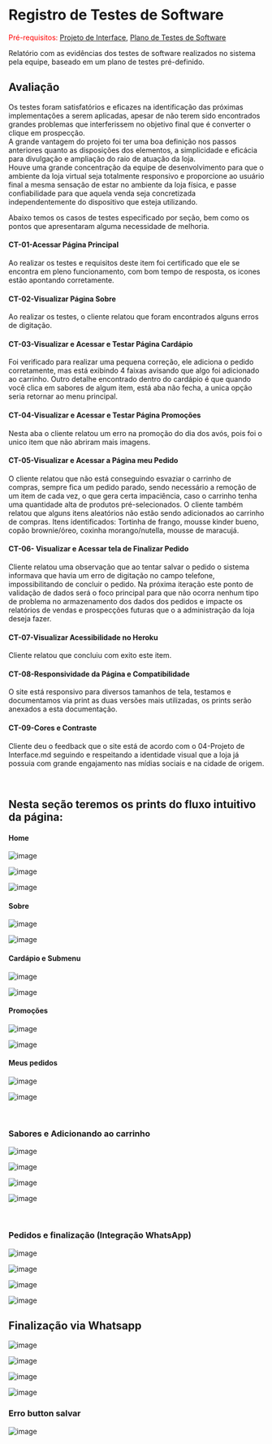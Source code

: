 # Registro de Testes de Software

<span style="color:red">Pré-requisitos: <a href="3-Projeto de Interface.md"> Projeto de Interface</a></span>, <a href="8-Plano de Testes de Software.md"> Plano de Testes de Software</a>

Relatório com as evidências dos testes de software realizados no sistema pela equipe, baseado em um plano de testes pré-definido.

## Avaliação

Os testes foram satisfatórios e eficazes na identificação das próximas implementações a serem aplicadas, apesar de não terem sido encontrados grandes problemas que interferissem no objetivo final que é converter o clique em prospecção.<br>
A grande vantagem do projeto foi ter uma boa definição nos passos anteriores quanto as disposições dos elementos, a simplicidade e eficácia para divulgação e ampliação do raio de atuação da loja. <br>Houve uma grande concentração da equipe de desenvolvimento para que o ambiente da loja virtual seja totalmente responsivo e proporcione ao usuário final a mesma sensação de estar no ambiente da loja física, e passe confiabilidade para que aquela venda seja concretizada independentemente do dispositivo que esteja utilizando.


Abaixo temos os casos de testes especificado por seção, bem como os pontos que apresentaram alguma necessidade de melhoria. 


#### CT-01-Acessar Página Principal

Ao realizar os testes e requisitos deste item foi certificado que ele se encontra em pleno funcionamento, com bom tempo de resposta, os icones estão apontando corretamente.
<br>

#### CT-02-Visualizar Página Sobre

Ao realizar os testes, o cliente relatou que foram encontrados alguns erros de digitação.
<br>

#### CT-03-Visualizar e Acessar e Testar Página Cardápio

Foi verificado para realizar uma pequena correção, ele adiciona o pedido corretamente, mas está exibindo 4 faixas avisando que algo foi adicionado ao carrinho.
Outro detalhe encontrado dentro do cardápio é que quando você clica em sabores de algum item, está aba não fecha, a unica opção seria retornar ao menu principal.
<br>

#### CT-04-Visualizar e Acessar e Testar Página Promoções

Nesta aba o cliente relatou um erro na promoção do dia dos avós, pois foi o unico item que não abriram mais imagens.
<br>

#### CT-05-Visualizar e Acessar a Página meu Pedido

O cliente relatou que não está conseguindo esvaziar o carrinho de compras, sempre fica um pedido parado, sendo necessário a remoção de um item de cada vez, o que gera certa impaciência, caso o carrinho tenha uma quantidade alta de produtos pré-selecionados.
O cliente também relatou que alguns itens aleatórios não estão sendo adicionados ao carrinho de compras.
Itens identificados: Tortinha de frango, mousse kinder bueno, copão brownie/óreo, coxinha morango/nutella, mousse de maracujá.
<br>

#### CT-06-  Visualizar e Acessar tela de Finalizar Pedido

Cliente relatou uma observação que ao tentar salvar o pedido o sistema informava que havia um erro de digitação no campo telefone, impossibilitando de concluir o pedido.
Na próxima iteração este ponto de validação de dados será o foco principal para que não ocorra nenhum tipo de problema no armazenamento dos dados dos pedidos e impacte os relatórios de vendas e prospecções futuras que o a administração da loja deseja fazer. 
<br>

#### CT-07-Visualizar Acessibilidade no Heroku

Cliente relatou que concluiu com exito este item.
<br>

#### CT-08-Responsividade da Página e Compatibilidade

O site está responsivo para diversos tamanhos de tela, testamos e documentamos via print as duas versões mais utilizadas, os prints serão anexados a esta documentação. 
<br>

#### CT-09-Cores e Contraste

Cliente deu o feedback que o site está de acordo com o 04-Projeto de Interface.md seguindo e respeitando a identidade visual que a loja já possuia com grande engajamento nas mídias sociais e na cidade de origem.

<br>

## Nesta seção teremos os prints do fluxo intuitivo da página: <br>

#### Home
![image](https://user-images.githubusercontent.com/90658683/143687983-02783d8e-1597-4819-ba07-dc9922bfe601.png)

![image](https://user-images.githubusercontent.com/90658683/143688050-31f9a6e2-387a-4ee3-80d0-05d09cce6e58.png)

![image](https://user-images.githubusercontent.com/90658683/143688060-10f87a3a-7d25-4331-967d-3e9a92a622a0.png)

#### Sobre
![image](https://user-images.githubusercontent.com/90658683/143688118-1ebf7125-0f1a-4d4a-b320-f319a979c251.png)

![image](https://user-images.githubusercontent.com/90658683/143688161-d06a06bd-7921-4427-8347-848ac3b0f06e.png)

#### Cardápio e Submenu
![image](https://user-images.githubusercontent.com/90658683/143688454-c2d53394-027b-4ec8-aab8-b194b78d0245.png)

![image](https://user-images.githubusercontent.com/90658683/143688466-ee8ebc05-b943-453b-a31a-ea28ccdd05d7.png)

#### Promoções
![image](https://user-images.githubusercontent.com/90658683/143688521-9cde9429-91f4-4a6f-82e2-3a2c2024ba34.png)

![image](https://user-images.githubusercontent.com/90658683/143688548-ea5f95d0-e07a-4960-af9a-dd341f4f9870.png)

#### Meus pedidos
![image](https://user-images.githubusercontent.com/90658683/143688587-7219cbff-0e9c-4a90-a0e6-127bf26a5203.png)

![image](https://user-images.githubusercontent.com/90658683/143688600-6c4d50fc-2153-4905-9e97-46aaabc16037.png)

<br>

### Sabores e Adicionando ao carrinho

![image](https://user-images.githubusercontent.com/90658683/143688668-677991b6-d3f5-4fb9-a0e6-f17e80906fa1.png)

![image](https://user-images.githubusercontent.com/90658683/143688698-e3096ebc-92d1-48cd-bb2d-fec47b1bbd93.png)

![image](https://user-images.githubusercontent.com/90658683/143688753-76af6634-e35e-4448-8299-02188f79192f.png)

![image](https://user-images.githubusercontent.com/90658683/143688771-bc10a5ce-e936-4a61-8998-f2fe1b23c6d2.png)


<br>

### Pedidos e finalização (Integração WhatsApp)
![image](https://user-images.githubusercontent.com/90658683/143688919-dd197766-fbc8-47af-a663-8955fb9db11a.png)

![image](https://user-images.githubusercontent.com/90658683/143688935-dead9bd5-1d0f-4f32-bb88-23043b9c3c75.png)

![image](https://user-images.githubusercontent.com/90658683/143689108-201ccbca-0dad-41c4-9161-f4f9343e0323.png)

![image](https://user-images.githubusercontent.com/90658683/143689130-67eb347d-bd8d-46f9-b8e8-c27741a39128.png)


## Finalização via Whatsapp
![image](https://user-images.githubusercontent.com/90658683/143689156-456969a8-bfce-4468-8788-9471b5516d52.png)

![image](https://user-images.githubusercontent.com/90658683/143689180-eccaab4a-5577-4bf5-a6dd-fbceaf12bd88.png)


![image](https://user-images.githubusercontent.com/90658683/143689215-927424f1-da51-4493-8740-c25fee40e84e.png)

![image](https://user-images.githubusercontent.com/90658683/143689255-72cf7171-3df8-4a83-902c-49c95968642f.png)

### Erro button salvar
![image](https://user-images.githubusercontent.com/90658683/143689306-5233e5f9-94d9-445c-8ec5-593283b1771b.png)


